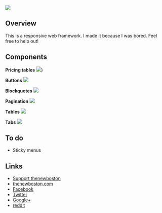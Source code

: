 ![](http://i.imgur.com/ERZwDLy.png)

## Overview

This is a responsive web framework. I made it because I was bored. Feel free to help out!

## Components

**Pricing tables**
![](http://i.imgur.com/iUK1nEs.png))

**Buttons**
![](http://i.imgur.com/1RjCPaw.png)

**Blockquotes**
![](http://i.imgur.com/9Y4S28X.png)

**Pagination**
![](http://i.imgur.com/mGRNyhe.png)

**Tables**
![](http://i.imgur.com/0Z1dEQy.png)

**Tabs**
![](http://i.imgur.com/K5YS2dM.png)

## To do

- Sticky menus

## Links

- [Support thenewboston](https://www.patreon.com/thenewboston)
- [thenewboston.com](https://thenewboston.com/)
- [Facebook](https://www.facebook.com/TheNewBoston-464114846956315/)
- [Twitter](https://twitter.com/bucky_roberts)
- [Google+](https://plus.google.com/+BuckyRoberts)
- [reddit](https://www.reddit.com/r/thenewboston/)
